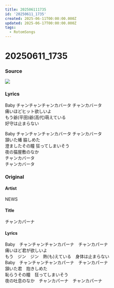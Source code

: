 ```yaml
---
title: 202506111735
id: '20250611_1735'
created: 2025-06-11T00:00:00.000Z
updated: 2025-06-17T00:00:00.000Z
tags:
  - RotomSongs
---
```

# 20250611_1735

### Source

![](https://x.com/Starlystrongest/status/1932718383516299681)

### Lyrics

Baby チャンチャンチャンカバータ チャンカバータ  
痛いほどヒット欲しいよ  
もう爺(平田)爺(高代)萌えている  
好守は止まらない  

Baby チャンチャンチャンカバータ チャンカバータ  
頷いた幡 脇しめた  
澄ましたその瞳 狂ってしまいそう  
夜の猫屋敷のなか  
チャンカバータ  
チャンカバータ  

### Original

#### Artist

NEWS

#### Title

チャンカパーナ

#### Lyrics
 
Baby　チャンチャンチャンカパーナ　チャンカパーナ  
痛いほど君が欲しいよ  
もう　ジン　ジン　熱(も)えている　身体は止まらない  
Baby　チャンチャンチャンカパーナ　チャンカパーナ  
頷いた君　抱きしめた  
恥らうその瞳　狂ってしまいそう  
夜の吐息のなか　チャンカパーナ　チャンカパーナ  

